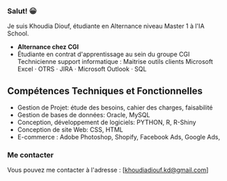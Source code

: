 ### Salut! 😀

Je suis Khoudia Diouf, étudiante en Alternance niveau Master 1 à l'IA School.

- **Alternance chez CGI**
- Étudiante en contrat d'apprentissage au sein du groupe CGI
 Technicienne support informatique : Maitrise outils clients  Microsoft Excel · OTRS · JIRA ·  Microsoft Outlook · SQL

## Compétences Techniques et Fonctionnelles

- Gestion de Projet: étude des besoins, cahier des charges, faisabilité
- Gestion de bases de données: Oracle, MySQL
- Conception, développement de logiciels: PYTHON, R, R-Shiny
- Conception de site Web: CSS, HTML
- E-commerce : Adobe Photoshop, Shopify, Facebook Ads, Google Ads,

### Me contacter

Vous pouvez me contacter à l'adresse : [khoudiadiouf.kd@gmail.com]
